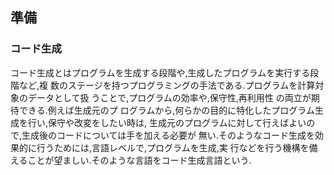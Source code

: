 
## 準備
### コード生成
コード生成とはプログラムを生成する段階や,生成したプログラムを実行する段階など,複 数のステージを持つプログラミングの手法である.プログラムを計算対象のデータとして扱 うことで,プログラムの効率や,保守性,再利用性 の両立が期待できる.例えば生成元のプ ログラムから,何らかの目的に特化したプログラム生成を行い,保守や改変をしたい時は, 生成元のプログラムに対して行えばよいので,生成後のコードについては手を加える必要が 無い.そのようなコード生成を効果的に行うためには,言語レベルで,プログラムを生成,実 行などを行う機構を備えることが望ましい.そのような言語をコード生成言語という.
